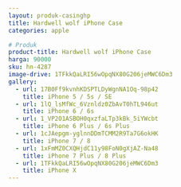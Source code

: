 ```yaml
---
layout: produk-casinghp
title: Hardwell wolf iPhone Case
categories: apple

# Produk
product-title: Hardwell wolf iPhone Case
harga: 90000
sku: hn-4287
image-drive: 1TFkkQaLRI56wOpqNX80G206jeMWC6Dm3
gallery:
  - url: 17B0Ff9kvnhKDSPTLDyWgnNA1Oq-98p42
    title: iPhone 5 / 5s / SE
  - url: 1lQ_lsMfWc_6Vznldz0ZbAvT0hTL946ut
    title: iPhone 6 / 6s
  - url: 1_VP2O1ASBOH0qxzfaLTp3kBk_5iYWcbt
    title: iPhone 6 Plus / 6s Plus
  - url: 1cJAepgm-yglnnDDmTCMM2R9Ta7G6okHK
    title: iPhone 7 / 8
  - url: 1xFmMZ0CXQHjdC11y98FoN0gXjAZ-Na48
    title: iPhone 7 Plus / 8 Plus
  - url: 1TFkkQaLRI56wOpqNX80G206jeMWC6Dm3
    title: iPhone X
---
```

